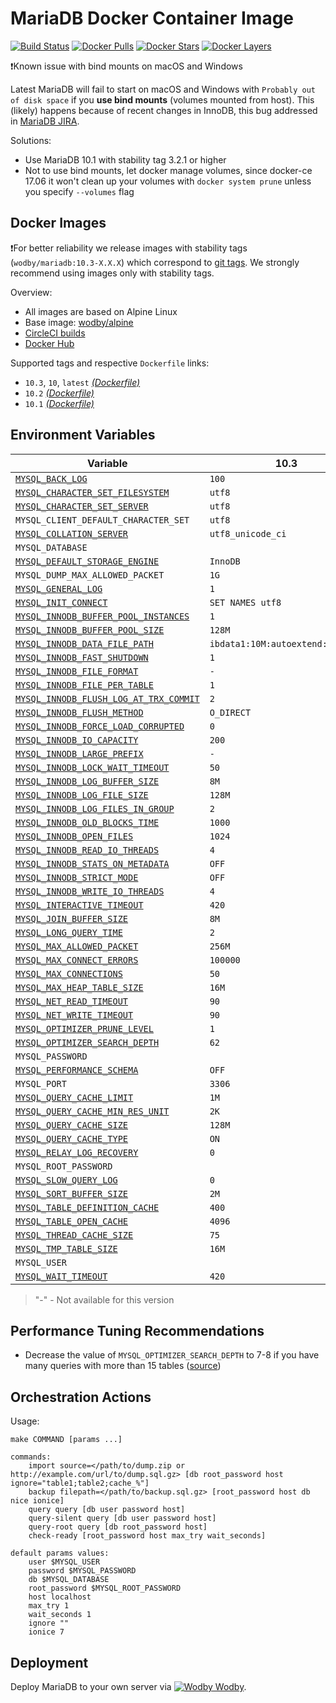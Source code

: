 # MariaDB Docker Container Image

[![Build Status](https://circleci.com/gh/wodby/mariadb/tree/master.svg?style=shield&circle-token=cc886e09fd6fd0458c7d0e4563ab90d072ccd0bc)](https://circleci.com/gh/wodby/mariadb)
[![Docker Pulls](https://img.shields.io/docker/pulls/wodby/mariadb.svg)](https://hub.docker.com/r/wodby/mariadb)
[![Docker Stars](https://img.shields.io/docker/stars/wodby/mariadb.svg)](https://hub.docker.com/r/wodby/mariadb)
[![Docker Layers](https://images.microbadger.com/badges/image/wodby/mariadb.svg)](https://microbadger.com/images/wodby/mariadb)

❗Known issue with bind mounts on macOS and Windows

Latest MariaDB will fail to start on macOS and Windows with `Probably out of disk space` if you **use bind mounts** (volumes mounted from host). This (likely) happens because of recent changes in InnoDB, this bug addressed in [MariaDB JIRA](https://jira.mariadb.org/browse/MDEV-16015). 

Solutions:

* Use MariaDB 10.1 with stability tag 3.2.1 or higher
* Not to use bind mounts, let docker manage volumes, since docker-ce 17.06 it won't clean up your volumes with `docker system prune` unless you specify `--volumes` flag

## Docker Images

❗For better reliability we release images with stability tags (`wodby/mariadb:10.3-X.X.X`) which correspond to [git tags](https://github.com/wodby/mariadb/releases). We strongly recommend using images only with stability tags. 

Overview:

* All images are based on Alpine Linux
* Base image: [wodby/alpine](https://github.com/wodby/alpine)
* [CircleCI builds](https://circleci.com/gh/wodby/mariadb) 
* [Docker Hub](https://hub.docker.com/r/wodby/mariadb)

Supported tags and respective `Dockerfile` links:

* `10.3`, `10`, `latest` [_(Dockerfile)_](https://github.com/wodby/mariadb/tree/master/10/Dockerfile)
* `10.2` [_(Dockerfile)_](https://github.com/wodby/mariadb/tree/master/10/Dockerfile)
* `10.1` [_(Dockerfile)_](https://github.com/wodby/mariadb/tree/master/10/Dockerfile)

## Environment Variables

[`MYSQL_BACK_LOG`]: https://mariadb.com/kb/en/library/server-system-variables#back_log
[`MYSQL_CHARACTER_SET_FILESYSTEM`]: https://mariadb.com/kb/en/library/server-system-variables#character_set_filesystem 
[`MYSQL_CHARACTER_SET_SERVER`]: https://mariadb.com/kb/en/library/server-system-variables#character_set_server 
[`MYSQL_COLLATION_SERVER`]: https://mariadb.com/kb/en/library/server-system-variables#collation_server
[`MYSQL_DEFAULT_STORAGE_ENGINE`]: https://mariadb.com/kb/en/library/server-system-variables#default_storage_engine
[`MYSQL_GENERAL_LOG`]: https://mariadb.com/kb/en/library/server-system-variables#general_log
[`MYSQL_INIT_CONNECT`]: https://mariadb.com/kb/en/library/server-system-variables#init_connect
[`MYSQL_INNODB_BUFFER_POOL_INSTANCES`]: https://mariadb.com/kb/en/library/xtradbinnodb-server-system-variables#innodb_buffer_pool_instances
[`MYSQL_INNODB_BUFFER_POOL_SIZE`]: https://mariadb.com/kb/en/library/xtradbinnodb-server-system-variables#innodb_buffer_pool_size
[`MYSQL_INNODB_DATA_FILE_PATH`]: https://mariadb.com/kb/en/library/xtradbinnodb-server-system-variables#innodb_data_file_path
[`MYSQL_INNODB_FAST_SHUTDOWN`]: https://mariadb.com/kb/en/library/xtradbinnodb-server-system-variables#innodb_fast_shutdown
[`MYSQL_INNODB_FILE_FORMAT`]: https://mariadb.com/kb/en/library/xtradbinnodb-server-system-variables#innodb_file_format
[`MYSQL_INNODB_FILE_PER_TABLE`]: https://mariadb.com/kb/en/library/xtradbinnodb-server-system-variables#innodb_file_per_table
[`MYSQL_INNODB_FLUSH_LOG_AT_TRX_COMMIT`]: https://mariadb.com/kb/en/library/xtradbinnodb-server-system-variables#innodb_flush_log_at_trx_commit
[`MYSQL_INNODB_FLUSH_METHOD`]: https://mariadb.com/kb/en/library/xtradbinnodb-server-system-variables#innodb_flush_method
[`MYSQL_INNODB_FORCE_LOAD_CORRUPTED`]: https://mariadb.com/kb/en/library/xtradbinnodb-server-system-variables#innodb_force_load_corrupted
[`MYSQL_INNODB_IO_CAPACITY`]: https://mariadb.com/kb/en/library/xtradbinnodb-server-system-variables#innodb_io_capacity
[`MYSQL_INNODB_LARGE_PREFIX`]: https://mariadb.com/kb/en/library/xtradbinnodb-server-system-variables#innodb_large_prefix
[`MYSQL_INNODB_LOCK_WAIT_TIMEOUT`]: https://mariadb.com/kb/en/library/xtradbinnodb-server-system-variables#innodb_lock_wait_timeout
[`MYSQL_INNODB_LOG_BUFFER_SIZE`]: https://mariadb.com/kb/en/library/xtradbinnodb-server-system-variables#innodb_log_buffer_size
[`MYSQL_INNODB_LOG_FILE_SIZE`]: https://mariadb.com/kb/en/library/xtradbinnodb-server-system-variables#innodb_log_file_size
[`MYSQL_INNODB_LOG_FILES_IN_GROUP`]: https://mariadb.com/kb/en/library/xtradbinnodb-server-system-variables#innodb_log_files_in_group
[`MYSQL_INNODB_OLD_BLOCKS_TIME`]: https://mariadb.com/kb/en/library/xtradbinnodb-server-system-variables#innodb_old_blocks_time
[`MYSQL_INNODB_OPEN_FILES`]: https://mariadb.com/kb/en/library/xtradbinnodb-server-system-variables#innodb_open_files
[`MYSQL_INNODB_READ_IO_THREADS`]: https://mariadb.com/kb/en/library/xtradbinnodb-server-system-variables#innodb_read_io_threads
[`MYSQL_INNODB_STATS_ON_METADATA`]: https://mariadb.com/kb/en/library/xtradbinnodb-server-system-variables#innodb_stats_on_metadata
[`MYSQL_INNODB_STRICT_MODE`]: https://mariadb.com/kb/en/library/xtradbinnodb-server-system-variables#innodb_strict_mode
[`MYSQL_INNODB_WRITE_IO_THREADS`]: https://mariadb.com/kb/en/library/xtradbinnodb-server-system-variables#innodb_write_io_threads
[`MYSQL_INTERACTIVE_TIMEOUT`]: https://mariadb.com/kb/en/library/server-system-variables#interactive_timeout
[`MYSQL_JOIN_BUFFER_SIZE`]: https://mariadb.com/kb/en/library/server-system-variables#join_buffer_size
[`MYSQL_LONG_QUERY_TIME`]: https://mariadb.com/kb/en/library/server-system-variables#long_query_time
[`MYSQL_MAX_ALLOWED_PACKET`]: https://mariadb.com/kb/en/library/server-system-variables#max_allowed_packet
[`MYSQL_MAX_CONNECT_ERRORS`]: https://mariadb.com/kb/en/library/server-system-variables#max_connect_errors
[`MYSQL_MAX_CONNECTIONS`]: https://mariadb.com/kb/en/library/server-system-variables#max_connections
[`MYSQL_MAX_HEAP_TABLE_SIZE`]: https://mariadb.com/kb/en/library/server-system-variables#max_heap_table_size
[`MYSQL_NET_READ_TIMEOUT`]: https://mariadb.com/kb/en/library/server-system-variables#net_read_timeout
[`MYSQL_NET_WRITE_TIMEOUT`]: https://mariadb.com/kb/en/library/server-system-variables#net_write_timeout
[`MYSQL_OPTIMIZER_PRUNE_LEVEL`]: https://mariadb.com/kb/en/library/server-system-variables/#optimizer_prune_level
[`MYSQL_OPTIMIZER_SEARCH_DEPTH`]: https://mariadb.com/kb/en/library/server-system-variables/#optimizer_search_depth
[`MYSQL_PERFORMANCE_SCHEMA`]: https://mariadb.com/kb/en/library/performance-schema-system-variables#performance_schema
[`MYSQL_QUERY_CACHE_LIMIT`]: https://mariadb.com/kb/en/library/server-system-variables#query_cache_limit
[`MYSQL_QUERY_CACHE_MIN_RES_UNIT`]: https://mariadb.com/kb/en/library/server-system-variables#query_cache_min_res_unit
[`MYSQL_QUERY_CACHE_SIZE`]: https://mariadb.com/kb/en/library/server-system-variables#query_cache_size
[`MYSQL_QUERY_CACHE_TYPE`]: https://mariadb.com/kb/en/library/server-system-variables#query_cache_type
[`MYSQL_RELAY_LOG_RECOVERY`]: https://mariadb.com/kb/en/library/replication-and-binary-log-server-system-variables#relay_log_recovery
[`MYSQL_SLOW_QUERY_LOG`]: https://mariadb.com/kb/en/library/server-system-variables#slow_query_log
[`MYSQL_SORT_BUFFER_SIZE`]: https://mariadb.com/kb/en/library/server-system-variables#sort_buffer_size
[`MYSQL_TABLE_DEFINITION_CACHE`]: https://mariadb.com/kb/en/library/server-system-variables#table_definition_cache
[`MYSQL_TABLE_OPEN_CACHE`]: https://mariadb.com/kb/en/library/server-system-variables#table_open_cache
[`MYSQL_THREAD_CACHE_SIZE`]: https://mariadb.com/kb/en/library/server-system-variables#thread_cache_size
[`MYSQL_TMP_TABLE_SIZE`]: https://mariadb.com/kb/en/library/server-system-variables#tmp_table_size
[`MYSQL_WAIT_TIMEOUT`]: https://mariadb.com/kb/en/library/server-system-variables#wait_timeout

| Variable                                 | 10.3                | 10.2                | 10.1              |
| ---------------------------------------- | ------------------- | ------------------- | ----------------- |
| [`MYSQL_BACK_LOG`]                       | `100`               | `100`               | `100`             |
| [`MYSQL_CHARACTER_SET_FILESYSTEM`]       | `utf8`              | `utf8`              | `utf8`            |
| [`MYSQL_CHARACTER_SET_SERVER`]           | `utf8`              | `utf8`              | `utf8`            |
| `MYSQL_CLIENT_DEFAULT_CHARACTER_SET`     | `utf8`              | `utf8`              | `utf8`            |
| [`MYSQL_COLLATION_SERVER`]               | `utf8_unicode_ci`   | `utf8_unicode_ci`   | `utf8_unicode_ci` |
| `MYSQL_DATABASE`                         |                     |                     |                   |
| [`MYSQL_DEFAULT_STORAGE_ENGINE`]         | `InnoDB`            | `InnoDB`            | `InnoDB`          |
| `MYSQL_DUMP_MAX_ALLOWED_PACKET`          | `1G`                | `1G`                | `1G`              |
| [`MYSQL_GENERAL_LOG`]                    | `1`                 | `1`                 | `1`               |
| [`MYSQL_INIT_CONNECT`]                   | `SET NAMES utf8`    | `SET NAMES utf8`    | `SET NAMES utf8`  |
| [`MYSQL_INNODB_BUFFER_POOL_INSTANCES`]   | `1`                 | `1`                 | `1`               |
| [`MYSQL_INNODB_BUFFER_POOL_SIZE`]        | `128M`              | `128M`              | `128M`            |
| [`MYSQL_INNODB_DATA_FILE_PATH`]          | `ibdata1:10M:autoextend:max:10G` | `ibdata1:10M:autoextend:max:10G` | `ibdata1:10M:autoextend:max:10G` |
| [`MYSQL_INNODB_FAST_SHUTDOWN`]           | `1`                 | `1`                 | `1`               |
| [`MYSQL_INNODB_FILE_FORMAT`]             | `-`                 | `-`                 | `barracuda`       |
| [`MYSQL_INNODB_FILE_PER_TABLE`]          | `1`                 | `1`                 | `1`               |
| [`MYSQL_INNODB_FLUSH_LOG_AT_TRX_COMMIT`] | `2`                 | `2`                 | `2`               |
| [`MYSQL_INNODB_FLUSH_METHOD`]            | `O_DIRECT`          | `O_DIRECT`          | `O_DIRECT`        |
| [`MYSQL_INNODB_FORCE_LOAD_CORRUPTED`]    | `0`                 | `0`                 | `0`               |
| [`MYSQL_INNODB_IO_CAPACITY`]             | `200`               | `200`               | `200`             |
| [`MYSQL_INNODB_LARGE_PREFIX`]            | `-`                 | `-`                 | `1`               |
| [`MYSQL_INNODB_LOCK_WAIT_TIMEOUT`]       | `50`                | `50`                | `50`              |
| [`MYSQL_INNODB_LOG_BUFFER_SIZE`]         | `8M`                | `8M`                | `8M`              |
| [`MYSQL_INNODB_LOG_FILE_SIZE`]           | `128M`              | `128M`              | `128M`            |
| [`MYSQL_INNODB_LOG_FILES_IN_GROUP`]      | `2`                 | `2`                 | `2`               |
| [`MYSQL_INNODB_OLD_BLOCKS_TIME`]         | `1000`              | `1000`              | `1000`            |
| [`MYSQL_INNODB_OPEN_FILES`]              | `1024`              | `1024`              | `1024`            |
| [`MYSQL_INNODB_READ_IO_THREADS`]         | `4`                 | `4`                 | `4`               |
| [`MYSQL_INNODB_STATS_ON_METADATA`]       | `OFF`               | `OFF`               | `OFF`             |
| [`MYSQL_INNODB_STRICT_MODE`]             | `OFF`               | `OFF`               | `OFF`             |
| [`MYSQL_INNODB_WRITE_IO_THREADS`]        | `4`                 | `4`                 | `4`               |
| [`MYSQL_INTERACTIVE_TIMEOUT`]            | `420`               | `420`               | `420`             |
| [`MYSQL_JOIN_BUFFER_SIZE`]               | `8M`                | `8M`                | `8M`              |
| [`MYSQL_LONG_QUERY_TIME`]                | `2`                 | `2`                 | `2`               |
| [`MYSQL_MAX_ALLOWED_PACKET`]             | `256M`              | `256M`              | `256M`            |
| [`MYSQL_MAX_CONNECT_ERRORS`]             | `100000`            | `100000`            | `100000`          |
| [`MYSQL_MAX_CONNECTIONS`]                | `50`                | `50`                | `50`              |
| [`MYSQL_MAX_HEAP_TABLE_SIZE`]            | `16M`               | `16M`               | `16M`             |
| [`MYSQL_NET_READ_TIMEOUT`]               | `90`                | `90`                | `90`              |
| [`MYSQL_NET_WRITE_TIMEOUT`]              | `90`                | `90`                | `90`              |
| [`MYSQL_OPTIMIZER_PRUNE_LEVEL`]          | `1`                 | `1`                 | `1`               |
| [`MYSQL_OPTIMIZER_SEARCH_DEPTH`]         | `62`                | `62`                | `62`              |
| `MYSQL_PASSWORD`                         |                     |                     |                   |
| [`MYSQL_PERFORMANCE_SCHEMA`]             | `OFF`               | `OFF`               | `OFF`             |
| `MYSQL_PORT`                             | `3306`              | `3306`              | `3306`            |
| [`MYSQL_QUERY_CACHE_LIMIT`]              | `1M`                | `1M`                | `1M`              |
| [`MYSQL_QUERY_CACHE_MIN_RES_UNIT`]       | `2K`                | `2K`                | `2K`              |
| [`MYSQL_QUERY_CACHE_SIZE`]               | `128M`              | `128M`              | `128M`            |
| [`MYSQL_QUERY_CACHE_TYPE`]               | `ON`                | `ON`                | `ON`              |
| [`MYSQL_RELAY_LOG_RECOVERY`]             | `0`                 | `0`                 | `0`               |
| `MYSQL_ROOT_PASSWORD`                    |                     |                     |                   |
| [`MYSQL_SLOW_QUERY_LOG`]                 | `0`                 | `0`                 | `0`               |
| [`MYSQL_SORT_BUFFER_SIZE`]               | `2M`                | `2M`                | `2M`              |
| [`MYSQL_TABLE_DEFINITION_CACHE`]         | `400`               | `400`               | `400`             |
| [`MYSQL_TABLE_OPEN_CACHE`]               | `4096`              | `4096`              | `4096`            |
| [`MYSQL_THREAD_CACHE_SIZE`]              | `75`                | `75`                | `75`              |
| [`MYSQL_TMP_TABLE_SIZE`]                 | `16M`               | `16M`               | `16M`             |
| `MYSQL_USER`                             |                     |                     |                   |
| [`MYSQL_WAIT_TIMEOUT`]                   | `420`               | `420`               | `420`             |

> "-" - Not available for this version

## Performance Tuning Recommendations

* Decrease the value of `MYSQL_OPTIMIZER_SEARCH_DEPTH` to 7-8 if you have many queries with more than 15 tables ([source](https://mariadb.com/resources/blog/setting-optimizer-search-depth-mysql))

## Orchestration Actions

Usage:
```
make COMMAND [params ...]
 
commands:
    import source=</path/to/dump.zip or http://example.com/url/to/dump.sql.gz> [db root_password host ignore="table1;table2;cache_%"] 
    backup filepath=</path/to/backup.sql.gz> [root_password host db nice ionice] 
    query query [db user password host] 
    query-silent query [db user password host] 
    query-root query [db root_password host]
    check-ready [root_password host max_try wait_seconds]  
    
default params values:
    user $MYSQL_USER
    password $MYSQL_PASSWORD
    db $MYSQL_DATABASE
    root_password $MYSQL_ROOT_PASSWORD
    host localhost
    max_try 1
    wait_seconds 1
    ignore ""
    ionice 7
```

## Deployment

Deploy MariaDB to your own server via [![Wodby](https://www.google.com/s2/favicons?domain=wodby.com) Wodby](https://cloud.wodby.com/stackhub/3aa42a7c-db8b-40e9-aa3c-06218724fae6/overview).
